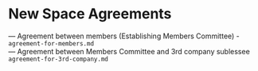 # New Space Agreements

— Agreement between members (Establishing Members Committee) - `agreement-for-members.md`  
— Agreement between Members Committee and 3rd company sublessee `agreement-for-3rd-company.md`  

